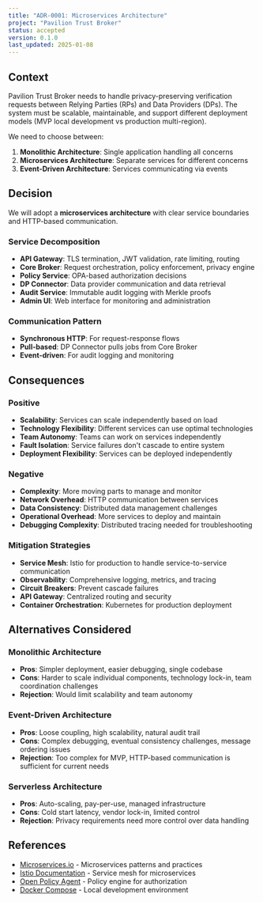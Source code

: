 ```yaml
---
title: "ADR-0001: Microservices Architecture"
project: "Pavilion Trust Broker"
status: accepted
version: 0.1.0
last_updated: 2025-01-08
---
```


## Context

Pavilion Trust Broker needs to handle privacy-preserving verification requests between Relying Parties (RPs) and Data Providers (DPs). The system must be scalable, maintainable, and support different deployment models (MVP local development vs production multi-region).

We need to choose between:
1. **Monolithic Architecture**: Single application handling all concerns
2. **Microservices Architecture**: Separate services for different concerns
3. **Event-Driven Architecture**: Services communicating via events

## Decision

We will adopt a **microservices architecture** with clear service boundaries and HTTP-based communication.

### Service Decomposition
- **API Gateway**: TLS termination, JWT validation, rate limiting, routing
- **Core Broker**: Request orchestration, policy enforcement, privacy engine
- **Policy Service**: OPA-based authorization decisions
- **DP Connector**: Data provider communication and data retrieval
- **Audit Service**: Immutable audit logging with Merkle proofs
- **Admin UI**: Web interface for monitoring and administration

### Communication Pattern
- **Synchronous HTTP**: For request-response flows
- **Pull-based**: DP Connector pulls jobs from Core Broker
- **Event-driven**: For audit logging and monitoring

## Consequences

### Positive
- **Scalability**: Services can scale independently based on load
- **Technology Flexibility**: Different services can use optimal technologies
- **Team Autonomy**: Teams can work on services independently
- **Fault Isolation**: Service failures don't cascade to entire system
- **Deployment Flexibility**: Services can be deployed independently

### Negative
- **Complexity**: More moving parts to manage and monitor
- **Network Overhead**: HTTP communication between services
- **Data Consistency**: Distributed data management challenges
- **Operational Overhead**: More services to deploy and maintain
- **Debugging Complexity**: Distributed tracing needed for troubleshooting

### Mitigation Strategies
- **Service Mesh**: Istio for production to handle service-to-service communication
- **Observability**: Comprehensive logging, metrics, and tracing
- **Circuit Breakers**: Prevent cascade failures
- **API Gateway**: Centralized routing and security
- **Container Orchestration**: Kubernetes for production deployment

## Alternatives Considered

### Monolithic Architecture
- **Pros**: Simpler deployment, easier debugging, single codebase
- **Cons**: Harder to scale individual components, technology lock-in, team coordination challenges
- **Rejection**: Would limit scalability and team autonomy

### Event-Driven Architecture
- **Pros**: Loose coupling, high scalability, natural audit trail
- **Cons**: Complex debugging, eventual consistency challenges, message ordering issues
- **Rejection**: Too complex for MVP, HTTP-based communication is sufficient for current needs

### Serverless Architecture
- **Pros**: Auto-scaling, pay-per-use, managed infrastructure
- **Cons**: Cold start latency, vendor lock-in, limited control
- **Rejection**: Privacy requirements need more control over data handling

## References

- [Microservices.io](https://microservices.io/) - Microservices patterns and practices
- [Istio Documentation](https://istio.io/docs/) - Service mesh for microservices
- [Open Policy Agent](https://www.openpolicyagent.org/) - Policy engine for authorization
- [Docker Compose](https://docs.docker.com/compose/) - Local development environment 